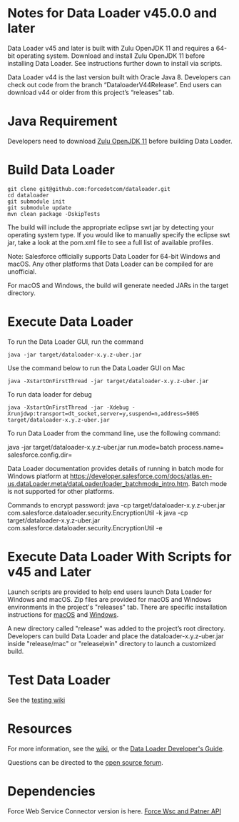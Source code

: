 # Notes for Data Loader v45.0.0 and later
 
Data Loader v45 and later is built with Zulu OpenJDK 11 and requires a 64-bit operating system. Download and install Zulu OpenJDK 11 before installing Data Loader. See instructions further down to install via scripts.
 
Data Loader v44 is the last version built with Oracle Java 8. Developers can check out code from the branch “DataloaderV44Release”. End users can download v44 or older from this project’s “releases” tab.

# Java Requirement
 
Developers need to download [Zulu OpenJDK 11](https://www.azul.com/downloads/zulu) before building Data Loader.
# Build Data Loader

    git clone git@github.com:forcedotcom/dataloader.git
    cd dataloader
    git submodule init
    git submodule update
    mvn clean package -DskipTests
    
The build will include the appropriate eclipse swt jar by detecting your operating system type. If you would like to manually specify the eclipse swt jar, take a look at the pom.xml file to see a full list of available profiles.

Note: Salesforce officially supports Data Loader for 64-bit Windows and macOS. Any other platforms that Data Loader can be compiled for are unofficial.

For macOS and Windows, the build will generate needed JARs in the target directory. 

    
# Execute Data Loader

To run the Data Loader GUI, run the command

    java -jar target/dataloader-x.y.z-uber.jar
    
Use the command below to run the Data Loader GUI on Mac

    java -XstartOnFirstThread -jar target/dataloader-x.y.z-uber.jar

To run data loader for debug

    java -XstartOnFirstThread -jar -Xdebug -Xrunjdwp:transport=dt_socket,server=y,suspend=n,address=5005  target/dataloader-x.y.z-uber.jar

To run Data Loader from the command line, use the following command:

java -jar target/dataloader-x.y.z-uber.jar run.mode=batch process.name=<process name> salesforce.config.dir=<path to config dir containing process-conf.xml and config.properties files>

Data Loader documentation provides details of running in batch mode for Windows platform at https://developer.salesforce.com/docs/atlas.en-us.dataLoader.meta/dataLoader/loader_batchmode_intro.htm. Batch mode is not supported for other platforms.

Commands to encrypt password:
java -cp target/dataloader-x.y.z-uber.jar com.salesforce.dataloader.security.EncryptionUtil -k <path to keyfile>
java -cp target/dataloader-x.y.z-uber.jar com.salesforce.dataloader.security.EncryptionUtil -e <password in plain text> <path to keyfile>

# Execute Data Loader With Scripts for v45 and Later
 
Launch scripts are provided to help end users launch Data Loader for Windows and macOS. Zip files are provided for macOS and Windows environments in the project's "releases" tab. There are specific installation instructions for [macOS](https://help.salesforce.com/articleView?id=sf.loader_install_mac.htm) and [Windows](https://help.​salesforce.com/articleView?id=​loader_install_windows.htm).
 
A new directory called "release" was added to the project’s root directory. Developers can build Data Loader and place the dataloader-x.y.z-uber.jar inside "release/mac" or "release\win" directory to launch a customized build.


# Test Data Loader

See the [testing wiki](https://github.com/forcedotcom/dataloader/wiki/Testing-Dataloader)

# Resources

For more information, see the [wiki](http://wiki.apexdevnet.com/index.php/Tools), or the [Data Loader Developer's Guide](https://na1.salesforce.com/help/doc/en/salesforce_data_loader.pdf). 

Questions can be directed to the [open source forum](https://developer.salesforce.com/forums?feedtype=RECENT&dc=APIs_and_Integration&criteria=ALLQUESTIONS&#!/feedtype=RECENT&criteria=ALLQUESTIONS&).

# Dependencies

Force Web Service Connector version is here. [Force Wsc and Patner API](https://mvnrepository.com/artifact/com.force.api)

